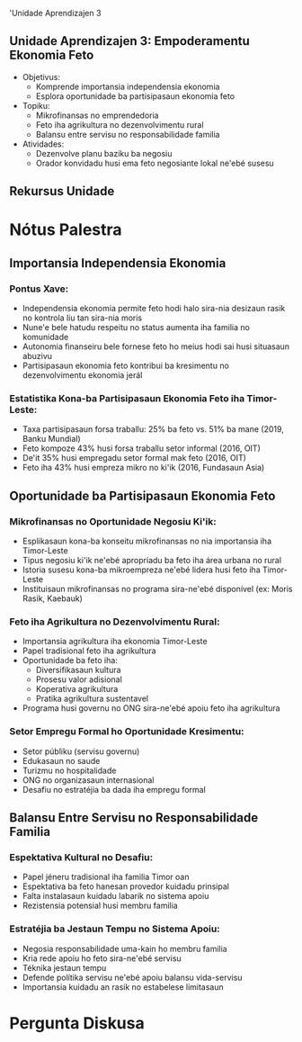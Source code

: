 'Unidade Aprendizajen 3

## Unidade Aprendizajen 3: Empoderamentu Ekonomia Feto
- Objetivus:
  * Komprende importansia independensia ekonomia
  * Esplora oportunidade ba partisipasaun ekonomia feto
- Topiku:
  * Mikrofinansas no emprendedoria
  * Feto iha agrikultura no dezenvolvimentu rural
  * Balansu entre servisu no responsabilidade familia
- Atividades:
  * Dezenvolve planu baziku ba negosiu
  * Orador konvidadu husi ema feto negosiante lokal ne'ebé susesu

## Rekursus Unidade

# Nótus Palestra

## Importansia Independensia Ekonomia

### Pontus Xave:
- Independensia ekonomia permite feto hodi halo sira-nia desizaun rasik no kontrola liu tan sira-nia moris
- Nune'e bele hatudu respeitu no status aumenta iha familia no komunidade
- Autonomia finanseiru bele fornese feto ho meius hodi sai husi situasaun abuzivu
- Partisipasaun ekonomia feto kontribui ba kresimentu no dezenvolvimentu ekonomia jerál

### Estatistika Kona-ba Partisipasaun Ekonomia Feto iha Timor-Leste:
- Taxa partisipasaun forsa traballu: 25% ba feto vs. 51% ba mane (2019, Banku Mundial)
- Feto kompoze 43% husi forsa traballu setor informal (2016, OIT)
- De'it 35% husi empregadu setor formal mak feto (2016, OIT)
- Feto iha 43% husi empreza mikro no ki'ik (2016, Fundasaun Asia)

## Oportunidade ba Partisipasaun Ekonomia Feto

### Mikrofinansas no Oportunidade Negosiu Ki'ik:
- Esplikasaun kona-ba konseitu mikrofinansas no nia importansia iha Timor-Leste
- Tipus negosiu ki'ik ne'ebé apropriadu ba feto iha área urbana no rural
- Istoria susesu kona-ba mikroempreza ne'ebé lidera husi feto iha Timor-Leste
- Instituisaun mikrofinansas no programa sira-ne'ebé disponivel (ex: Moris Rasik, Kaebauk)

### Feto iha Agrikultura no Dezenvolvimentu Rural:
- Importansia agrikultura iha ekonomia Timor-Leste
- Papel tradisional feto iha agrikultura
- Oportunidade ba feto iha:
  * Diversifikasaun kultura
  * Prosesu valor adisional
  * Koperativa agrikultura
  * Pratika agrikultura sustentavel
- Programa husi governu no ONG sira-ne'ebé apoiu feto iha agrikultura

### Setor Empregu Formal ho Oportunidade Kresimentu:
- Setor públiku (servisu governu)
- Edukasaun no saude
- Turizmu no hospitalidade
- ONG no organizasaun internasional
- Desafiu no estratéjia ba dada iha empregu formal

## Balansu Entre Servisu no Responsabilidade Familia

### Espektativa Kultural no Desafiu:
- Papel jéneru tradisional iha familia Timor oan
- Espektativa ba feto hanesan provedor kuidadu prinsipal
- Falta instalasaun kuidadu labarik no sistema apoiu
- Rezistensia potensial husi membru familia

### Estratéjia ba Jestaun Tempu no Sistema Apoiu:
- Negosia responsabilidade uma-kain ho membru familia
- Kria rede apoiu ho feto sira-ne'ebé servisu
- Téknika jestaun tempu
- Defende polítika servisu ne'ebé apoiu balansu vida-servisu
- Importansia kuidadu an rasik no estabelese limitasaun

# Pergunta Diskusa